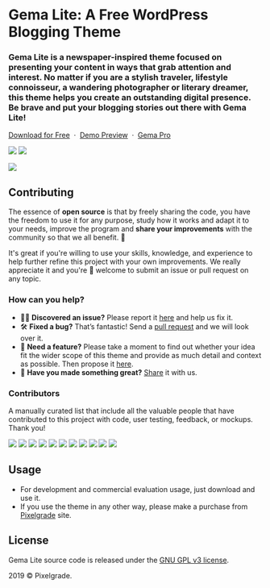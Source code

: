 # Gema Lite: A Free WordPress Blogging Theme
### Gema Lite is a newspaper-inspired theme focused on presenting your content in ways that grab attention and interest. No matter if you are a stylish traveler, lifestyle connoisseur, a wandering photographer or literary dreamer, this theme helps you create an outstanding digital presence. Be brave and put your blogging stories out there with Gema Lite!

[Download for Free](https://downloads.wordpress.org/theme/gema-lite.latest-stable.zip) &nbsp;·&nbsp; [Demo Preview](https://demos.pixelgrade.com/gema-lite/) &nbsp;·&nbsp; [ Gema Pro](https://pixelgrade.com/themes/gema-pro/)

[![](https://img.shields.io/github/issues-closed/pixelgrade/gema-lite.svg?color=6cc644&label=Issues)](https://github.com/pixelgrade/gema-lite/issues?utf8=%E2%9C%93&q=is%3Aissue+is%3Aclosed+) [![](https://img.shields.io/github/issues/pixelgrade/gema-lite.svg?color=4078c0&label=%20)](https://github.com/pixelgrade/gema-lite/issues?utf8=%E2%9C%93&q=is%3Aissue+is%3Aopen)

[![](https://user-images.githubusercontent.com/1632775/60983827-570b3780-a343-11e9-9e76-2716b81a366c.jpg)](https://pixelgrade.com/themes/gema-lite/)

## Contributing
The essence of **open source** is that by freely sharing the code, you have the freedom to use it for any purpose, study how it works and adapt it to your needs, improve the program and **share your improvements** with the community so that we all benefit. 🙏

It's great if you're willing to use your skills, knowledge, and experience to help further refine this project with your own improvements. We really appreciate it and you're 💯 welcome to submit an issue or pull request on any topic.

### How can you help?
-  🕵️‍♀️ **Discovered an issue?** Please report it [here](https://github.com/pixelgrade/gema-lite/issues/new "here") and help us fix it.
- 🛠 **Fixed a bug?** That’s fantastic! Send a [pull request](https://github.com/pixelgrade/gema-lite/pulls "pull request") and we will look over it.
- 🔮 **Need a feature?** Please take a moment to find out whether your idea fit the wider scope of this theme and provide as much detail and context as possible. Then propose it [here](https://github.com/pixelgrade/gema-lite/issues/new).
- 💎 **Have you made something great?** [Share](https://github.com/pixelgrade/gema-lite/issues/new "Share") it with us.

### Contributors
A manually curated list that include all the valuable people that have contributed to this project with code, user testing, feedback, or mockups. Thank you!

[![](https://github.com/raduconst.png?size=64)](https://github.com/raduconst) [![](https://github.com/georgeolaru.png?size=64)](https://github.com/georgeolaru) [![](https://github.com/vladolaru.png?size=64)](https://github.com/vladolaru) [![](https://github.com/razwan.png?size=64)](https://github.com/razwan)  [![](https://github.com/alinclamba.png?size=64)](https://github.com/alinclamba) [![](https://github.com/oanafilip.png?size=64)](https://github.com/oanafilip)  [![](https://github.com/andreilupu.png?size=64)](https://github.com/andreilupu)  [![](https://github.com/cristian-frumusanu.png?size=64)](https://github.com/cristian-frumusanu) [![](https://github.com/madalingorbanescu.png?size=64)](https://github.com/madalingorbanescu) [![](https://github.com/BurloiuCosmin.png?size=64)](https://github.com/BurloiuCosmin) [![](https://github.com/ilincaroman.png?size=64)](https://github.com/ilincaroman)

## Usage
- For development and commercial evaluation usage, just download and use it.
- If you use the theme in any other way, please make a purchase from [Pixelgrade](https://pixelgrade.com/ "Pixelgrade") site.

## License
Gema Lite source code is released under the [GNU GPL v3 license](https://www.gnu.org/licenses/gpl-3.0.html).

2019 © Pixelgrade.
